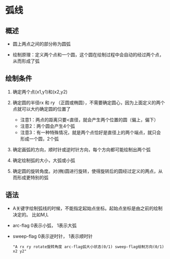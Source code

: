 # 弧线

## 概述

+ 圆上两点之间的部分称为圆弧

+ 绘制原理：定义两个点和一个圆，这个圆在绘制过程中会自动的经过两个点，从而形成了弧


## 绘制条件

1. 确定两个点(x1,y1)和(x2,y2)
2. 确定圆的半径rx 和 ry （正圆或椭圆），不需要确定圆心，因为上面定义的两个点就可以大约确定圆的位置了

     + 注意1：两点的距离只要<直径，就会产生两个位置的圆（偏上，偏下）
     + 注意2：两个圆会产生4个弧
     + 注意3：有一种特殊情况，就是两个点恰好是直径上的两个端点，就只会形成一个圆，2个弧

3. 确定画弧的方向，顺时针或逆时针方向，每个方向都可能绘制出两个弧
4. 确定绘制弧的大小，大弧或小弧
5. 确定圆的旋转角度。对(椭)圆进行旋转，使得旋转后的圆经过定义的两点，从而形成更特别的弧

## 语法

+ A关键字绘制弧线的时候，不能指定起始点坐标。起始点坐标是由之前的绘制决定的。 比如M,L
+ arc-flag 0表示小弧， 1表示大弧
+ sweep-flag 0表示逆时针， 1表示顺时针

  ```
  "A rx ry rotate旋转角度 arc-flag弧大小状态(0/1) sweep-flag绘制方向(0/1) x2 y2"
  ```
